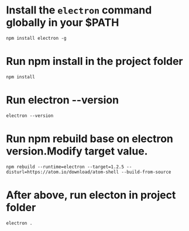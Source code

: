 # Install the `electron` command globally in your $PATH
```
npm install electron -g
```

# Run npm install in the project folder
```
npm install
```

# Run electron --version
```
electron --version
```

# Run npm rebuild base on electron version.Modify target value.
```
npm rebuild --runtime=electron --target=1.2.5 --disturl=https://atom.io/download/atom-shell --build-from-source
```

# After above, run electon in project folder
```
electron .
```